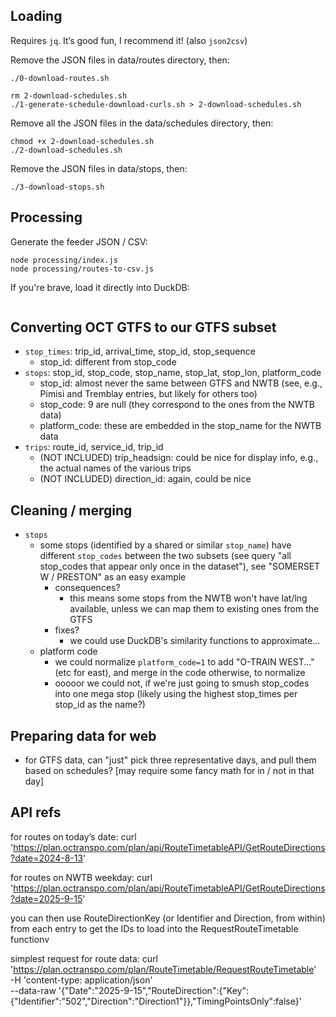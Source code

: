 ## Loading

Requires `jq`. It’s good fun, I recommend it! (also `json2csv`)

Remove the JSON files in data/routes directory, then:

`./0-download-routes.sh`

```
rm 2-download-schedules.sh
./1-generate-schedule-download-curls.sh > 2-download-schedules.sh
```

Remove all the JSON files in the data/schedules directory, then:

```
chmod +x 2-download-schedules.sh
./2-download-schedules.sh
```

Remove the JSON files in data/stops, then:

```
./3-download-stops.sh
```

## Processing

Generate the feeder JSON / CSV:
```
node processing/index.js
node processing/routes-to-csv.js
```

If you're brave, load it directly into DuckDB:
```

```

## Converting OCT GTFS to our GTFS subset

- `stop_times`: trip_id, arrival_time, stop_id, stop_sequence
  - stop_id: different from stop_code
- `stops`: stop_id, stop_code, stop_name, stop_lat, stop_lon, platform_code
  - stop_id: almost never the same between GTFS and NWTB (see, e.g., Pimisi and Tremblay entries, but likely for others too)
  - stop_code: 9 are null (they correspond to the ones from the NWTB data)
  - platform_code: these are embedded in the stop_name for the NWTB data
- `trips`: route_id, service_id, trip_id
  - (NOT INCLUDED) trip_headsign: could be nice for display info, e.g., the actual names of the various trips
  - (NOT INCLUDED) direction_id: again, could be nice

## Cleaning / merging

- `stops`
  - some stops (identified by a shared or similar `stop_name`) have different `stop_codes` between the two subsets (see query "all stop_codes that appear only once in the dataset"), see "SOMERSET W / PRESTON" as an easy example
    - consequences?
      - this means some stops from the NWTB won't have lat/lng available, unless we can map them to existing ones from the GTFS
    - fixes?
      - we could use DuckDB's similarity functions to approximate...
  - platform code
    - we could normalize `platform_code=1` to add "O-TRAIN WEST..." (etc for east), and merge in the code otherwise, to normalize
    - ooooor we could not, if we're just going to smush stop_codes into one mega stop (likely using the highest stop_times per stop_id as the name?)

## Preparing data for web

- for GTFS data, can "just" pick three representative days, and pull them based on schedules? [may require some fancy math for in / not in that day]


## API refs

for routes on today’s date:
curl 'https://plan.octranspo.com/plan/api/RouteTimetableAPI/GetRouteDirections?date=2024-8-13'

for routes on NWTB weekday:
curl 'https://plan.octranspo.com/plan/api/RouteTimetableAPI/GetRouteDirections?date=2025-9-15'

you can then use RouteDirectionKey (or Identifier and Direction, from within) from each entry to get the IDs to load into the RequestRouteTimetable functionv

simplest request for route data:
curl 'https://plan.octranspo.com/plan/RouteTimetable/RequestRouteTimetable' \
  -H 'content-type: application/json' \
  --data-raw '{"Date":"2025-9-15","RouteDirection":{"Key":{"Identifier":"502","Direction":"Direction1"}},"TimingPointsOnly":false}' 
